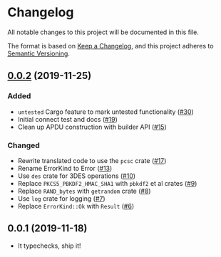 # Changelog
All notable changes to this project will be documented in this file.

The format is based on [Keep a Changelog](https://keepachangelog.com/en/1.0.0/),
and this project adheres to [Semantic Versioning](https://semver.org/spec/v2.0.0.html).

## [0.0.2] (2019-11-25)
### Added
- `untested` Cargo feature to mark untested functionality ([#30])
- Initial connect test and docs ([#19])
- Clean up APDU construction with builder API ([#15])

### Changed
- Rewrite translated code to use the `pcsc` crate ([#17])
- Rename ErrorKind to Error ([#13])
- Use `des` crate for 3DES operations ([#10])
- Replace `PKCS5_PBKDF2_HMAC_SHA1` with `pbkdf2` et al crates ([#9])
- Replace `RAND_bytes` with `getrandom` crate ([#8])
- Use `log` crate for logging ([#7])
- Replace `ErrorKind::Ok` with `Result` ([#6])

[0.0.2]: https://github.com/tarcieri/yubikey-piv.rs/pull/31
[#30]: https://github.com/tarcieri/yubikey-piv.rs/pull/30
[#19]: https://github.com/tarcieri/yubikey-piv.rs/pull/19
[#17]: https://github.com/tarcieri/yubikey-piv.rs/pull/17
[#15]: https://github.com/tarcieri/yubikey-piv.rs/pull/15
[#13]: https://github.com/tarcieri/yubikey-piv.rs/pull/13
[#10]: https://github.com/tarcieri/yubikey-piv.rs/pull/10
[#9]: https://github.com/tarcieri/yubikey-piv.rs/pull/9
[#8]: https://github.com/tarcieri/yubikey-piv.rs/pull/8
[#7]: https://github.com/tarcieri/yubikey-piv.rs/pull/7
[#6]: https://github.com/tarcieri/yubikey-piv.rs/pull/6

## 0.0.1 (2019-11-18)
- It typechecks, ship it!
